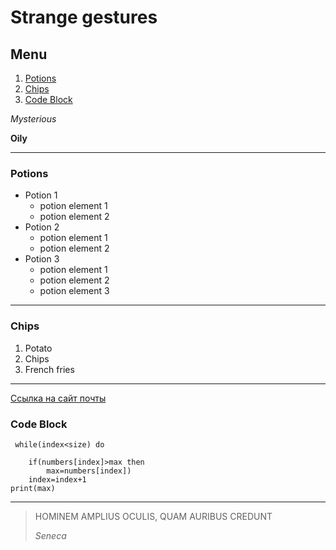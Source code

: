# Strange gestures

## Menu

   1. [Potions](#potions)
   6. [Chips](#chips)
   2. [Code Block](#code-block)
  

 *Mysterious*

 **Oily**

---

### Potions

* Potion 1
     * potion element 1
     * potion element 2
 * Potion 2
    + potion element 1
    + potion element 2
 * Potion 3
    + potion element 1
    + potion element 2
    + potion element 3

---

### Chips


 1. Potato
 2. Chips
 3. French fries
 ---

 [Ссылка на сайт почты](http://mail.ru/)


### Code Block


```
 while(index<size) do
    
    if(numbers[index]>max then
        max=numbers[index])
    index=index+1
print(max)
```


---

  >HOMINEM AMPLIUS OCULIS, QUAM AURIBUS CREDUNT
  >
  >*Seneca*